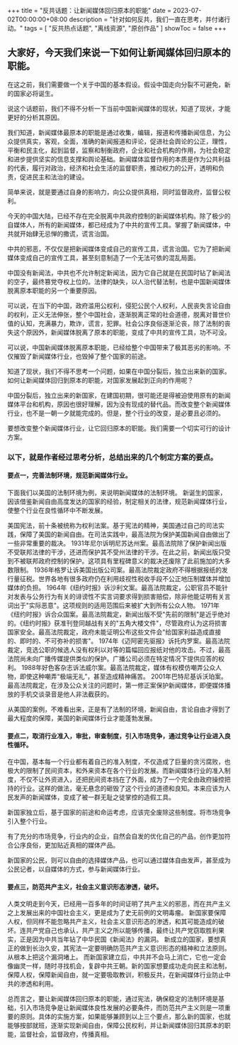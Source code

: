 +++
title = "反共话题：让新闻媒体回归原本的职能"
date = 2023-07-02T00:00:00+08:00
description = "针对如何反共，我们一直在思考，并付诸行动。"
tags = [
    "反共热点话题",
    "离线资源",
    "原创作品"
]
showToc = false
+++

## 大家好，今天我们来说一下如何让新闻媒体回归原本的职能。

在这之前，我们需要做一个关于中国的基本假设。假设中国走向分裂不可避免，新的国家必将诞生。

说这个话题前，我们不得不分析一下当前中国新闻媒体的现状，知道了现状，才能更好的分析其原因。

我们知道，新闻媒体最原本的职能是通过收集，编辑，报道和传播新闻信息，为公众提供真实，客观，全面，准确的新闻报道和评论，促进社会舆论的公正，理性，平衡和民主化，起到监督，监察和制衡政府，企业和社会机构的作用，为社会稳定和进步提供坚实的信息支撑和舆论基础。新闻媒体监督作用的本质是作为公共利益的代表，履行对政治，经济和社会生活的监督职责，推动权力的公开，透明和负责，促进民主和法治的建设。

简单来说，就是要通过自身的影响力，向公众提供真相，同时监督政府，监督公权利。

今天的中国大陆，已经不存在完全脱离中共政府控制的新闻媒体机构。除了极少的自媒体人，所有的新闻媒体，都已经成为了中共的宣传工具。掌握了新闻媒体，中共就开始肆无忌惮的撒谎，谎言治国。

中共的邪恶，不仅仅是把新闻媒体变成自己的宣传工具，谎言治国。它为了把新闻媒体变成自己的宣传工具，甚至刻意制造了一个无法可依的混乱局面。

中国没有新闻法，中共也不允许制定新闻法，因为它自己就是在民国时钻了新闻法的空子，最终篡党夺权上位的。法律的缺失，以人治代替法制，也是中国新闻媒体脱离原本职能的另一个重要原因。

可以说，在当下的中国，政府滥用公权利，侵犯公民个人权利，人民丧失言论自由的权利，正义无法伸张，整个中国社会，逐渐脱离正常的社会道德，脱离对普世价值的认知，充满暴力，欺诈，谎言，犯罪。社会公序良俗逐渐沦丧，除了法制的丧失这个原因外，新闻媒体脱离了原本的职能，变成了中共的宣传工具，功不可没。

可以说，中国新闻媒体脱离原本职能，已经给整个中国带来了极其恶劣的影响。不仅摧毁了新闻媒体行业，也毁掉了整个国家的前途。

知道了现状，我们不得不思考一个问题，如果在中国分裂后，独立出来新的国家。如何让新闻媒体回归到原本的职能，对国家发展起到正向的作用呢？

中国分裂后，独立出来的新国家，在建国初期，很可能还是得被迫使用原有的新闻媒体平台和机构，原因也很好理解，因为没有现成的替代品。而改变整个新闻媒体行业，也不是一朝一夕就能完成的。但是，整个行业的改变，是必要且必须的。

要想改变整个新闻媒体行业，让它回归原本的职能。我们需要一个切实可行的设计方案。

### 以下，就是作者经过思考分析，总结出来的几个制定方案的要点。

#### 要点一，完善法制环境，规范新闻媒体行业。

下面我们以美国的法制环境为例，来说明新闻媒体的法制环境。
新诞生的国家，因该借鉴新闻自由高度发达的国家的经验，制定相关的法律，规范新闻媒体行业，使整个行业在良性循环中不断发展。

美国宪法，前十条被统称为权利法案。基于宪法的精神，美国通过自己的司法实践，保障了美国的新闻自由。在司法实践中，最高法院为保护美国新闻自由做出了一些非常重要的裁决。
1931年尼尔诉明尼苏达州案。最高法院除了保护新闻出版不受联邦法律的干涉，还进而保护其不受州法律的干涉。在此之前，新闻出版只受到不被联邦政府控制的保护。这项具有里程碑意义的裁决还废除了此前施加的大多数限制。
1936年格罗让诉美国出版公司案。最高法院裁定政府不得根据报纸的发行量征税。世界各地有很多政府仍在利用歧视性税收手段不公正地压制媒体并增加媒体的负担。
1964年《纽约时报》诉沙利文案。最高法院裁定，公职官员不能针对发表与公务行为有关的诽谤性不实言词要求得到损害赔偿，除非他能证明有关言词出于"实际恶意"。这项规则的适用范围后来被扩大到所有公众人物。
1971年《纽约时报》诉合众国案。最高法院裁定，新闻出版不受"先前的限制"是近乎绝对的。《纽约时报》获准刊登同越战有关的"五角大楼文件"，尽管政府认为这将损害国家安全。最高法院裁定，政府未能证明公布这些文件会"给国家利益造成直接的、即时的、不可弥补的损害"。
1974年《迈阿密先驱报》诉托内罗案。最高法院裁定，竞选公职的候选人没有权利以对等的篇幅回应报纸对他的攻击。不过，最高法院尚未向广播传媒提供类似的保护。广播公司必须在特定情况下提供应答的权利。
1988年好色客杂志诉法威尔案。最高法院裁定，媒体有权模仿嘲弄公众人物，即使这种嘲弄“极端无礼”，甚至造成精神痛苦。
2001年巴特尼基诉沃珀案。最高法院裁定，在涉及公众关注的问题时，第一修正案保护新闻媒体，即便媒体播放的手机交谈录音是他人非法截获的。

从美国的案例，不难看出来，正是有了法制的环境，新闻自由，言论自由才得到了最大程度的保障，美国的新闻媒体行业才能蓬勃发展。

#### 要点二，取消行业准入，审批，审查制度，引入市场竞争，通过竞争让行业进入良性循环。

在中国，基本每一个行业都有着自己的准入制度，不仅造成了巨量的贪污腐败，也极大的限制了民间资本，和外来资本在各个行业的发展。而新闻媒体行业的准入制度，不仅不让外资进入，还把民间资本挡在了外面，成为了一个完全由政府操控把持的行业。这样的做法，毫无悬念的砸毁了这个行业的道德和良知。本来应该为人民发声的新闻媒体，变成了被一群无耻之徒掌控的造假工具。

新国家独立后，基于国家的前途和命运考虑，应该完全废除这些制度。将市场竞争引入整个行业。

有了充分的市场竞争，行业内的企业，自然会自发的优化自己的产品，创作更加符合公序良俗，更加贴近真相的媒体产品。

新国家的公民，则可以自由的选择媒体产品，也可以通过媒体自由发声，甚至成为公民记者，以自媒体的方式，参与新闻媒体行业。

#### 要点三，防范共产主义，社会主义意识形态渗透，破坏。

人类文明走到今天，已经用一百多年的时间证明了共产主义的邪恶，而在共产主义之上发展出来的中国社会主义，更是成为了史无前例的文明毒瘤。
新国家要保障人权，但同样不能忽略共产主义，社会主义意识形态的渗透，和其可能造成的破坏。连共产党自己也承认，共产主义之所以能够传播，最终让共产党窃取胜利果实，正是因为中共当年钻了中华民国《新闻法》的漏洞。
新成立的国家，要想真正的做到长治久安，其宪法一定要明确防范共产主义意识形态的精神和立法原则。从根本上把这个漏洞堵上。
而新国家建立后，中共并不会马上消亡，它也一定会像幽灵一样，随时寻找机会，复辟中共王朝。新的国家想要成功走向民主和法制，保障人权，保障新闻自由，就一定要吸取教训，积极反共，在新闻媒体行业防止中共的渗透和利用。

总而言之，要让新闻媒体回归原本的职能，通过宪法，确保稳定的法制环境是基础，引入市场竞争是让新闻媒体良性发展的必要条件，而防范共产主义则是一项重要的原则。具体的实施方案，如果能够兼顾到以上三个要点，那么新的国家，也就能够按部就班，逐渐实现新闻自由，保障公民权利，并让新闻媒体回归其原本的职能，监督社会，监督政府，传播真相。
